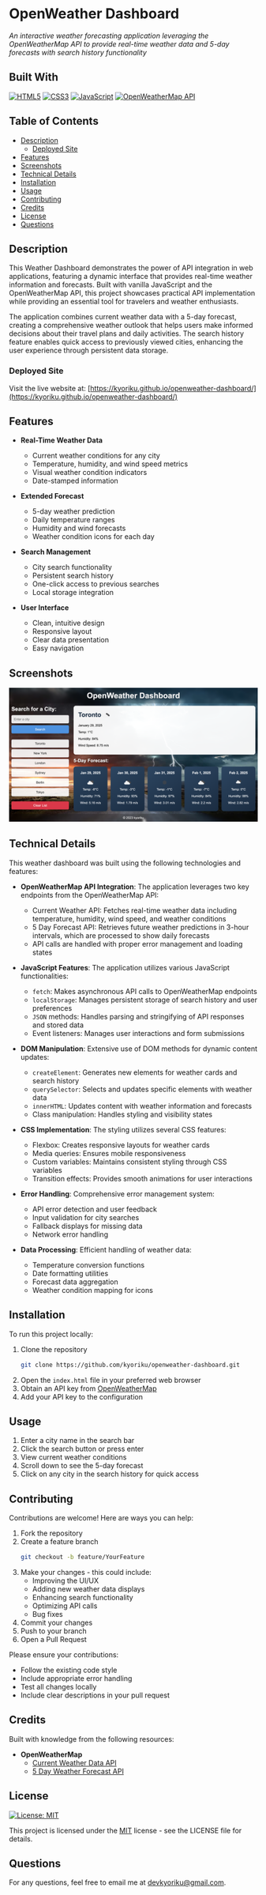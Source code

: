 # OpenWeather Dashboard
*An interactive weather forecasting application leveraging the OpenWeatherMap API to provide real-time weather data and 5-day forecasts with search history functionality*

## Built With
[![HTML5](https://img.shields.io/badge/HTML5-E34F26.svg?style=for-the-badge&logo=HTML5&logoColor=white)](https://developer.mozilla.org/en-US/docs/Web/HTML)
[![CSS3](https://img.shields.io/badge/CSS3-1572B6.svg?style=for-the-badge&logo=CSS3&logoColor=white)](https://developer.mozilla.org/en-US/docs/Web/CSS)
[![JavaScript](https://img.shields.io/badge/JavaScript-F7DF1E.svg?style=for-the-badge&logo=JavaScript&logoColor=black)](https://developer.mozilla.org/en-US/docs/Web/JavaScript)
[![OpenWeatherMap API](https://img.shields.io/badge/OpenWeatherMap_API-EB6E4B.svg?style=for-the-badge)](https://openweathermap.org/api)

## Table of Contents
- [Description](#description)
  - [Deployed Site](#deployed-site)
- [Features](#features)
- [Screenshots](#screenshots)
- [Technical Details](#technical-details)
- [Installation](#installation)
- [Usage](#usage)
- [Contributing](#contributing)
- [Credits](#credits)
- [License](#license)
- [Questions](#questions)

## Description
This Weather Dashboard demonstrates the power of API integration in web applications, featuring a dynamic interface that provides real-time weather information and forecasts. Built with vanilla JavaScript and the OpenWeatherMap API, this project showcases practical API implementation while providing an essential tool for travelers and weather enthusiasts.

The application combines current weather data with a 5-day forecast, creating a comprehensive weather outlook that helps users make informed decisions about their travel plans and daily activities. The search history feature enables quick access to previously viewed cities, enhancing the user experience through persistent data storage.

### Deployed Site
Visit the live website at: [https://kyoriku.github.io/openweather-dashboard/](https://kyoriku.github.io/openweather-dashboard/)

## Features
* **Real-Time Weather Data**
  * Current weather conditions for any city
  * Temperature, humidity, and wind speed metrics
  * Visual weather condition indicators
  * Date-stamped information

* **Extended Forecast**
  * 5-day weather prediction
  * Daily temperature ranges
  * Humidity and wind forecasts
  * Weather condition icons for each day

* **Search Management**
  * City search functionality
  * Persistent search history
  * One-click access to previous searches
  * Local storage integration

* **User Interface**
  * Clean, intuitive design
  * Responsive layout
  * Clear data presentation
  * Easy navigation

## Screenshots
![Weather Dashboard Screenshot](assets/screenshots/OpenWeatherDashboard.jpg)

## Technical Details
This weather dashboard was built using the following technologies and features:

* **OpenWeatherMap API Integration**: The application leverages two key endpoints from the OpenWeatherMap API:
   * Current Weather API: Fetches real-time weather data including temperature, humidity, wind speed, and weather conditions
   * 5 Day Forecast API: Retrieves future weather predictions in 3-hour intervals, which are processed to show daily forecasts
   * API calls are handled with proper error management and loading states

* **JavaScript Features**: The application utilizes various JavaScript functionalities:
   * `fetch`: Makes asynchronous API calls to OpenWeatherMap endpoints
   * `localStorage`: Manages persistent storage of search history and user preferences
   * `JSON` methods: Handles parsing and stringifying of API responses and stored data
   * Event listeners: Manages user interactions and form submissions

* **DOM Manipulation**: Extensive use of DOM methods for dynamic content updates:
   * `createElement`: Generates new elements for weather cards and search history
   * `querySelector`: Selects and updates specific elements with weather data
   * `innerHTML`: Updates content with weather information and forecasts
   * Class manipulation: Handles styling and visibility states

* **CSS Implementation**: The styling utilizes several CSS features:
   * Flexbox: Creates responsive layouts for weather cards
   * Media queries: Ensures mobile responsiveness
   * Custom variables: Maintains consistent styling through CSS variables
   * Transition effects: Provides smooth animations for user interactions

* **Error Handling**: Comprehensive error management system:
   * API error detection and user feedback
   * Input validation for city searches
   * Fallback displays for missing data
   * Network error handling

* **Data Processing**: Efficient handling of weather data:
   * Temperature conversion functions
   * Date formatting utilities
   * Forecast data aggregation
   * Weather condition mapping for icons

## Installation
To run this project locally:

1. Clone the repository
    ```bash
    git clone https://github.com/kyoriku/openweather-dashboard.git
    ```
2. Open the `index.html` file in your preferred web browser
3. Obtain an API key from [OpenWeatherMap](https://openweathermap.org/api)
4. Add your API key to the configuration

## Usage
1. Enter a city name in the search bar
2. Click the search button or press enter
3. View current weather conditions
4. Scroll down to see the 5-day forecast
5. Click on any city in the search history for quick access

## Contributing
Contributions are welcome! Here are ways you can help:

1. Fork the repository
2. Create a feature branch
    ```bash
    git checkout -b feature/YourFeature
    ```
3. Make your changes - this could include:
    * Improving the UI/UX
    * Adding new weather data displays
    * Enhancing search functionality
    * Optimizing API calls
    * Bug fixes
4. Commit your changes
5. Push to your branch
6. Open a Pull Request

Please ensure your contributions:
* Follow the existing code style
* Include appropriate error handling
* Test all changes locally
* Include clear descriptions in your pull request

## Credits
Built with knowledge from the following resources:

* **OpenWeatherMap**
  * [Current Weather Data API](https://openweathermap.org/current)
  * [5 Day Weather Forecast API](https://openweathermap.org/forecast5)

## License
[![License: MIT](https://img.shields.io/badge/License-MIT-blue.svg?style=for-the-badge&logo=mit)](https://opensource.org/licenses/MIT)

This project is licensed under the [MIT](https://opensource.org/licenses/MIT) license - see the LICENSE file for details.

## Questions
For any questions, feel free to email me at devkyoriku@gmail.com.